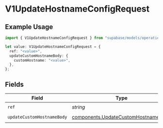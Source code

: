# V1UpdateHostnameConfigRequest

## Example Usage

```typescript
import { V1UpdateHostnameConfigRequest } from "supabase/models/operations";

let value: V1UpdateHostnameConfigRequest = {
  ref: "<value>",
  updateCustomHostnameBody: {
    customHostname: "<value>",
  },
};
```

## Fields

| Field                                                                                      | Type                                                                                       | Required                                                                                   | Description                                                                                |
| ------------------------------------------------------------------------------------------ | ------------------------------------------------------------------------------------------ | ------------------------------------------------------------------------------------------ | ------------------------------------------------------------------------------------------ |
| `ref`                                                                                      | *string*                                                                                   | :heavy_check_mark:                                                                         | Project ref                                                                                |
| `updateCustomHostnameBody`                                                                 | [components.UpdateCustomHostnameBody](../../models/components/updatecustomhostnamebody.md) | :heavy_check_mark:                                                                         | N/A                                                                                        |